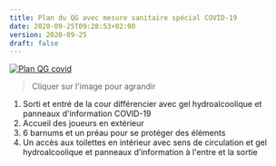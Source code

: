 ```yaml
---
title: Plan du QG avec mesure sanitaire spécial COVID-19
date: 2020-09-25T09:28:53+02:00
version: 2020-09-25
draft: false
---
```


[![Plan QG covid](/protocole_sanitaire/plan_QG_covid.jpg)](/protocole_sanitaire/plan_QG_covid.jpg)

> Cliquer sur l'image pour agrandir

1. Sorti et entré de la cour différencier avec gel hydroalcoolique et panneaux d'information COVID-19
2. Accueil des joueurs en extérieur
3. 6 barnums et un préau pour se protéger des éléments
4. Un accès aux toilettes en intérieur avec sens de circulation et gel hydroalcoolique et panneaux d’information à l'entre et la sortie
 